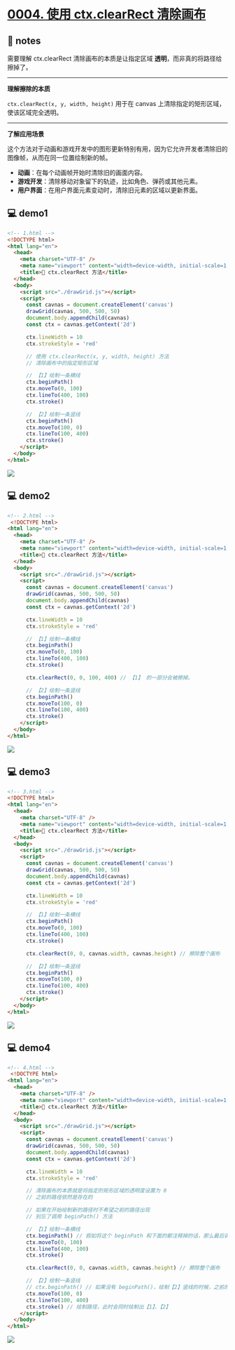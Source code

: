 # [0004. 使用 ctx.clearRect 清除画布](https://github.com/Tdahuyou/canvas/tree/main/0004.%20%E4%BD%BF%E7%94%A8%20ctx.clearRect%20%E6%B8%85%E9%99%A4%E7%94%BB%E5%B8%83)


## 📒 notes

需要理解 ctx.clearRect 清除画布的本质是让指定区域 **透明**，而非真的将路径给擦掉了。

---

**理解擦除的本质**

`ctx.clearRect(x, y, width, height)` 用于在 canvas 上清除指定的矩形区域，使该区域完全透明。

---

**了解应用场景**

这个方法对于动画和游戏开发中的图形更新特别有用，因为它允许开发者清除旧的图像帧，从而在同一位置绘制新的帧。

- **动画**：在每个动画帧开始时清除旧的画面内容。
- **游戏开发**：清除移动对象留下的轨迹，比如角色、弹药或其他元素。
- **用户界面**：在用户界面元素变动时，清除旧元素的区域以更新界面。

## 💻 demo1

```html
<!-- 1.html -->
<!DOCTYPE html>
<html lang="en">
  <head>
    <meta charset="UTF-8" />
    <meta name="viewport" content="width=device-width, initial-scale=1.0" />
    <title>📝 ctx.clearRect 方法</title>
  </head>
  <body>
    <script src="./drawGrid.js"></script>
    <script>
      const cavnas = document.createElement('canvas')
      drawGrid(cavnas, 500, 500, 50)
      document.body.appendChild(cavnas)
      const ctx = cavnas.getContext('2d')

      ctx.lineWidth = 10
      ctx.strokeStyle = 'red'

      // 使用 ctx.clearRect(x, y, width, height) 方法
      // 清除画布中的指定矩形区域

      // 【1】绘制一条横线
      ctx.beginPath()
      ctx.moveTo(0, 100)
      ctx.lineTo(400, 100)
      ctx.stroke()

      // 【2】绘制一条竖线
      ctx.beginPath()
      ctx.moveTo(100, 0)
      ctx.lineTo(100, 400)
      ctx.stroke()
    </script>
  </body>
</html>
```

![](md-imgs/2024-10-03-22-50-14.png)

## 💻 demo2

```html
<!-- 2.html -->
 <!DOCTYPE html>
<html lang="en">
  <head>
    <meta charset="UTF-8" />
    <meta name="viewport" content="width=device-width, initial-scale=1.0" />
    <title>📝 ctx.clearRect 方法</title>
  </head>
  <body>
    <script src="./drawGrid.js"></script>
    <script>
      const cavnas = document.createElement('canvas')
      drawGrid(cavnas, 500, 500, 50)
      document.body.appendChild(cavnas)
      const ctx = cavnas.getContext('2d')

      ctx.lineWidth = 10
      ctx.strokeStyle = 'red'

      // 【1】绘制一条横线
      ctx.beginPath()
      ctx.moveTo(0, 100)
      ctx.lineTo(400, 100)
      ctx.stroke()

      ctx.clearRect(0, 0, 100, 400) // 【1】 的一部分会被擦掉。

      // 【2】绘制一条竖线
      ctx.beginPath()
      ctx.moveTo(100, 0)
      ctx.lineTo(100, 400)
      ctx.stroke()
    </script>
  </body>
</html>
```

![](md-imgs/2024-10-03-22-51-05.png)

## 💻 demo3

```html
<!-- 3.html -->
<!DOCTYPE html>
<html lang="en">
  <head>
    <meta charset="UTF-8" />
    <meta name="viewport" content="width=device-width, initial-scale=1.0" />
    <title>📝 ctx.clearRect 方法</title>
  </head>
  <body>
    <script src="./drawGrid.js"></script>
    <script>
      const cavnas = document.createElement('canvas')
      drawGrid(cavnas, 500, 500, 50)
      document.body.appendChild(cavnas)
      const ctx = cavnas.getContext('2d')

      ctx.lineWidth = 10
      ctx.strokeStyle = 'red'

      // 【1】绘制一条横线
      ctx.beginPath()
      ctx.moveTo(0, 100)
      ctx.lineTo(400, 100)
      ctx.stroke()

      ctx.clearRect(0, 0, cavnas.width, cavnas.height) // 擦除整个画布

      // 【2】绘制一条竖线
      ctx.beginPath()
      ctx.moveTo(100, 0)
      ctx.lineTo(100, 400)
      ctx.stroke()
    </script>
  </body>
</html>
```

![](md-imgs/2024-10-03-22-51-24.png)

## 💻 demo4

```html
<!-- 4.html -->
 <!DOCTYPE html>
<html lang="en">
  <head>
    <meta charset="UTF-8" />
    <meta name="viewport" content="width=device-width, initial-scale=1.0" />
    <title>📝 ctx.clearRect 方法</title>
  </head>
  <body>
    <script src="./drawGrid.js"></script>
    <script>
      const cavnas = document.createElement('canvas')
      drawGrid(cavnas, 500, 500, 50)
      document.body.appendChild(cavnas)
      const ctx = cavnas.getContext('2d')

      ctx.lineWidth = 10
      ctx.strokeStyle = 'red'

      // 清除画布的本质就是将指定的矩形区域的透明度设置为 0
      // 之前的路径依然是存在的

      // 如果在开始绘制新的路径时不希望之前的路径出现
      // 别忘了调用 beginPath() 方法

      // 【1】绘制一条横线
      ctx.beginPath() // 假如将这个 beginPath 和下面的都注释掉的话，那么最后调用 stroke() 时，会将之前的网格路径也一起绘制出来。（不过 lineWidth 和 strokeStyle 不再是 drawGrid 方法中封装的值了。）
      ctx.moveTo(0, 100)
      ctx.lineTo(400, 100)
      ctx.stroke()

      ctx.clearRect(0, 0, cavnas.width, cavnas.height) // 擦除整个画布

      // 【2】绘制一条竖线
      // ctx.beginPath() // 如果没有 beginPath()，绘制【2】竖线的时候，之前的【1】横线也会出现。
      ctx.moveTo(100, 0)
      ctx.lineTo(100, 400)
      ctx.stroke() // 绘制路径，此时会同时绘制出【1】、【2】
    </script>
  </body>
</html>
```

![](md-imgs/2024-10-03-22-51-38.png)